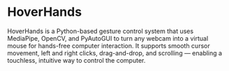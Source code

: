 # HoverHands
HoverHands is a Python-based gesture control system that uses MediaPipe, OpenCV, and PyAutoGUI to turn any webcam into a virtual mouse for hands-free computer interaction. 
It supports smooth cursor movement, left and right clicks, drag-and-drop, and scrolling — enabling a touchless, intuitive way to control the computer.
